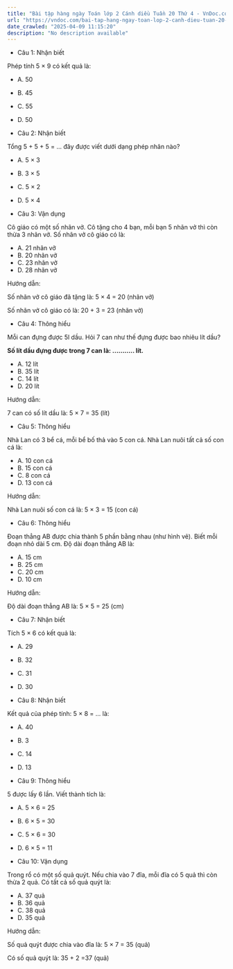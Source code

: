 ```yaml
---
title: "Bài tập hàng ngày Toán lớp 2 Cánh diều Tuần 20 Thứ 4 - VnDoc.com"
url: "https://vndoc.com/bai-tap-hang-ngay-toan-lop-2-canh-dieu-tuan-20-thu-4-335741"
date_crawled: "2025-04-09 11:15:20"
description: "No description available"
---
```


* Câu 1:  Nhận biết

Phép tính 5 × 9 có kết quả là:

  * A. 50 
  * B. 45 
  * C. 55 
  * D. 50 



* Câu 2:  Nhận biết

Tổng 5 + 5 + 5 = ... đây được viết dưới dạng phép nhân nào? 

  * A. 5 × 3 
  * B. 3 × 5 
  * C. 5 × 2 
  * D. 5 × 4 



* Câu 3:  Vận dụng

Cô giáo có một số nhãn vở. Cô tặng cho 4 bạn, mỗi bạn 5 nhãn vở thì còn thừa 3 nhãn vở. Số nhãn vở cô giáo có là:

  * A. 21 nhãn vở 
  * B. 20 nhãn vở 
  * C. 23 nhãn vở 
  * D. 28 nhãn vở 



Hướng dẫn: 

Số nhãn vở cô giáo đã tặng là: 5 × 4 = 20 (nhãn vở)

Số nhãn vở cô giáo có là: 20 + 3 = 23 (nhãn vở)

* Câu 4:  Thông hiểu

Mỗi can đựng được 5l dầu. Hỏi 7 can như thế đựng được bao nhiêu lít dầu?

**Số lít dầu đựng được trong 7 can là: ........... lít.**

  * A. 12 lít 
  * B. 35 lít 
  * C. 14 lít 
  * D. 20 lít 



Hướng dẫn: 

7 can có số lít dầu là: 5 × 7 = 35 (lít)

* Câu 5:  Thông hiểu

Nhà Lan có 3 bể cá, mỗi bể bố thả vào 5 con cá. Nhà Lan nuôi tất cả số con cá là:

  * A. 10 con cá 
  * B. 15 con cá 
  * C. 8 con cá 
  * D. 13 con cá 



Hướng dẫn: 

Nhà Lan nuôi số con cá là: 5 × 3 = 15 (con cá)

* Câu 6:  Thông hiểu

Đoạn thẳng AB được chia thành 5 phần bằng nhau (như hình vẽ). Biết mỗi đoạn nhỏ dài 5 cm. Độ dài đoạn thẳng AB là:

  * A. 15 cm 
  * B. 25 cm 
  * C. 20 cm 
  * D. 10 cm 



Hướng dẫn: 

Độ dài đoạn thẳng AB là: 5 × 5 = 25 (cm)

* Câu 7:  Nhận biết

Tích 5 × 6 có kết quả là:

  * A. 29 
  * B. 32 
  * C. 31 
  * D. 30 



* Câu 8:  Nhận biết

Kết quả của phép tính: 5 × 8 = ... là:

  * A. 40 
  * B. 3 
  * C. 14 
  * D. 13 



* Câu 9:  Thông hiểu

5 được lấy 6 lần. Viết thành tích là:

  * A. 5 × 6 = 25 
  * B. 6 × 5 = 30 
  * C. 5 × 6 = 30 
  * D. 6 × 5 = 11 



* Câu 10:  Vận dụng

Trong rổ có một số quả quýt. Nếu chia vào 7 đĩa, mỗi đĩa có 5 quả thì còn thừa 2 quả. Có tất cả số quả quýt là:

  * A. 37 quả 
  * B. 36 quả 
  * C. 38 quả 
  * D. 35 quả 



Hướng dẫn: 

Số quả quýt được chia vào đĩa là: 5 × 7 = 35 (quả)

Có số quả quýt là: 35 + 2 =37 (quả)
